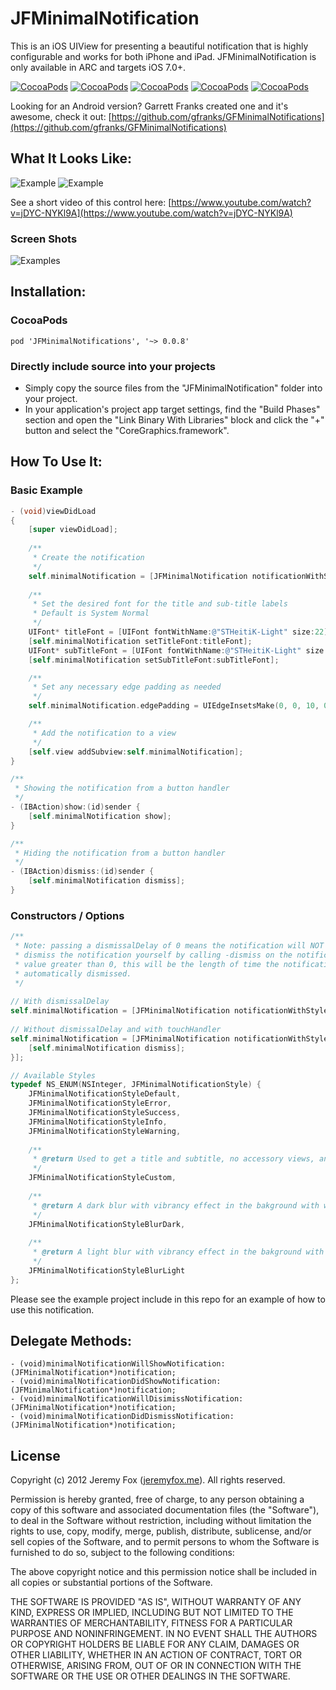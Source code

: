 JFMinimalNotification
===========

This is an iOS UIView for presenting a beautiful notification that is highly configurable and works for both iPhone and iPad. JFMinimalNotification is only available in ARC and targets iOS 7.0+.

[![CocoaPods](https://img.shields.io/cocoapods/v/JFMinimalNotifications.svg?maxAge=2592000)]() [![CocoaPods](https://img.shields.io/cocoapods/dt/JFMinimalNotifications.svg?maxAge=2592000)]()
[![CocoaPods](https://img.shields.io/cocoapods/at/JFMinimalNotifications.svg?maxAge=2592000)]() [![CocoaPods](https://img.shields.io/cocoapods/l/JFMinimalNotifications.svg?maxAge=2592000)]() [![CocoaPods](https://img.shields.io/cocoapods/p/JFMinimalNotifications.svg?maxAge=2592000)]()

Looking for an Android version? Garrett Franks created one and it's awesome, check it out: [https://github.com/gfranks/GFMinimalNotifications](https://github.com/gfranks/GFMinimalNotifications)

What It Looks Like:
------------------

![Example](https://dl.dropboxusercontent.com/u/55388810/example.gif) ![Example](https://dl.dropboxusercontent.com/u/55388810/exampletop.gif)

See a short video of this control here: [https://www.youtube.com/watch?v=jDYC-NYKl9A](https://www.youtube.com/watch?v=jDYC-NYKl9A)

### Screen Shots

![Examples](https://dl.dropboxusercontent.com/u/55388810/JFMinimalNotificationExample.jpeg)
<!-- ![Success With Left View](https://imageshack.us/a/img713/7325/screenshot20130508at125.png)
![Success](https://imageshack.us/a/img560/7325/screenshot20130508at125.png)
![Error](https://imageshack.us/a/img43/7325/screenshot20130508at125.png)
![Default](https://imageshack.us/a/img856/7325/screenshot20130508at125.png)  -->

Installation:
------------

### CocoaPods

`pod 'JFMinimalNotifications', '~> 0.0.8'`

### Directly include source into your projects

- Simply copy the source files from the "JFMinimalNotification" folder into your project.
- In your application's project app target settings, find the "Build Phases" section and open the "Link Binary With Libraries" block and click the "+" button and select the "CoreGraphics.framework".


How To Use It:
-------------

### Basic Example

```objective-c
- (void)viewDidLoad
{
    [super viewDidLoad];
    
    /**
     * Create the notification
     */
    self.minimalNotification = [JFMinimalNotification notificationWithStyle:JFMinimalNotificationStyleDefault title:@"This is my awesome title" subTitle:@"This is my awesome sub-title"];
    
    /**
     * Set the desired font for the title and sub-title labels
     * Default is System Normal
     */
    UIFont* titleFont = [UIFont fontWithName:@"STHeitiK-Light" size:22];
    [self.minimalNotification setTitleFont:titleFont];
    UIFont* subTitleFont = [UIFont fontWithName:@"STHeitiK-Light" size:16];
    [self.minimalNotification setSubTitleFont:subTitleFont];

    /**
     * Set any necessary edge padding as needed
     */
    self.minimalNotification.edgePadding = UIEdgeInsetsMake(0, 0, 10, 0);

    /**
     * Add the notification to a view
     */
    [self.view addSubview:self.minimalNotification];
}

/**
 * Showing the notification from a button handler
 */
- (IBAction)show:(id)sender {
    [self.minimalNotification show];
}

/**
 * Hiding the notification from a button handler
 */
- (IBAction)dismiss:(id)sender {
    [self.minimalNotification dismiss];
}
```

### Constructors / Options

```objective-c
/**
 * Note: passing a dismissalDelay of 0 means the notification will NOT be automatically dismissed, you will need to 
 * dismiss the notification yourself by calling -dismiss on the notification object. If you pass a dismissalDelay 
 * value greater than 0, this will be the length of time the notification will remain visisble before being 
 * automatically dismissed.
 */
 
// With dismissalDelay
self.minimalNotification = [JFMinimalNotification notificationWithStyle:JFMinimalNotificationStyleError title:@"This is my awesome title" subTitle:@"This is my awesome sub-title" dismissalDelay:3.0];
 
// Without dismissalDelay and with touchHandler
self.minimalNotification = [JFMinimalNotification notificationWithStyle:JFMinimalNotificationStyleError title:@"This is my awesome title" subTitle:@"This is my awesome sub-title" dismissalDelay:0.0 touchHandler:^{
    [self.minimalNotification dismiss];
}];
```

```objective-c
// Available Styles
typedef NS_ENUM(NSInteger, JFMinimalNotificationStyle) {
    JFMinimalNotificationStyleDefault,
    JFMinimalNotificationStyleError,
    JFMinimalNotificationStyleSuccess,
    JFMinimalNotificationStyleInfo,
    JFMinimalNotificationStyleWarning,
    
    /**
     * @return Used to get a title and subtitle, no accessory views, and white bg with black label text. Use the .bakgroundColor property on the notification to set the desired background color and .textColor property on the titleLabel and subTitleLabel UILabel's to change text color.
     */
    JFMinimalNotificationStyleCustom,
    
    /**
     * @return A dark blur with vibrancy effect in the bakground with white label text.
     */
    JFMinimalNotificationStyleBlurDark,
    
    /**
     * @return A light blur with vibrancy effect in the bakground with black label text.
     */
    JFMinimalNotificationStyleBlurLight
};
```

Please see the example project include in this repo for an example of how to use this notification.
    
Delegate Methods:
----------------

    - (void)minimalNotificationWillShowNotification:(JFMinimalNotification*)notification;
    - (void)minimalNotificationDidShowNotification:(JFMinimalNotification*)notification;
    - (void)minimalNotificationWillDisimissNotification:(JFMinimalNotification*)notification;
    - (void)minimalNotificationDidDismissNotification:(JFMinimalNotification*)notification;
   
License
-------
Copyright (c) 2012 Jeremy Fox ([jeremyfox.me](http://www.jeremyfox.me)). All rights reserved.

Permission is hereby granted, free of charge, to any person obtaining a copy
of this software and associated documentation files (the "Software"), to deal
in the Software without restriction, including without limitation the rights
to use, copy, modify, merge, publish, distribute, sublicense, and/or sell
copies of the Software, and to permit persons to whom the Software is
furnished to do so, subject to the following conditions:

The above copyright notice and this permission notice shall be included in
all copies or substantial portions of the Software.

THE SOFTWARE IS PROVIDED "AS IS", WITHOUT WARRANTY OF ANY KIND, EXPRESS OR
IMPLIED, INCLUDING BUT NOT LIMITED TO THE WARRANTIES OF MERCHANTABILITY,
FITNESS FOR A PARTICULAR PURPOSE AND NONINFRINGEMENT. IN NO EVENT SHALL THE
AUTHORS OR COPYRIGHT HOLDERS BE LIABLE FOR ANY CLAIM, DAMAGES OR OTHER
LIABILITY, WHETHER IN AN ACTION OF CONTRACT, TORT OR OTHERWISE, ARISING FROM,
OUT OF OR IN CONNECTION WITH THE SOFTWARE OR THE USE OR OTHER DEALINGS IN THE
SOFTWARE.
